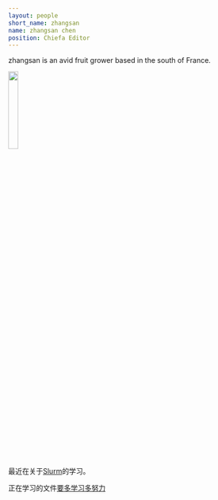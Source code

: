 ```yaml
---
layout: people
short_name: zhangsan
name: zhangsan chen
position: Chiefa Editor
---  
```


zhangsan is an avid fruit grower based in the south of France.  


 <img src="/slurm/images/龙猫.jpeg" width="20%">  

最近在关于[Slurm](https://slurm.schedmd.com)的学习。  

正在学习的文件[要多学习多努力](./author/xujing-indico.pdf)
